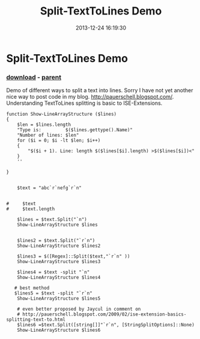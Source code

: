 ﻿---
pid:            4739
poster:         dfsdfsdfsdf
title:          Split-TextToLines Demo
date:           2013-12-24 16:19:30
format:         posh
parent:         886
parent:         886

---

# Split-TextToLines Demo

### [download](4739.ps1) - [parent](886.md)

Demo of different ways to split a text into lines. Sorry I have not yet another nice way to post code in my blog. http://pauerschell.blogspot.com/. Understanding TextToLines splitting is basic to ISE-Extensions. 

```posh
function Show-LineArrayStructure ($lines)
{
    $len = $lines.length
    "Type is:         $($lines.gettype().Name)"
    "Number of lines: $len"
    for ($i = 0; $i -lt $len; $i++)
    {
        "$($i + 1). Line: length $($lines[$i].length) >$($lines[$i])<"
    }
    '' 
    
} 


    $text = "abc`r`nefg`r`n"


#     $text
#     $text.length

    $lines = $text.Split("`n")
    Show-LineArrayStructure $lines
    

    $lines2 = $text.Split("`r`n")
    Show-LineArrayStructure $lines2

    $lines3 = $([Regex]::Split($text,"`r`n" ))
    Show-LineArrayStructure $lines3
    
    $lines4 = $text -split "`n"
    Show-LineArrayStructure $lines4

   # best method
   $lines5 = $text -split "`r`n"
    Show-LineArrayStructure $lines5

    # even better proposed by Jaycul in comment on
    # http://pauerschell.blogspot.com/2009/02/ise-extension-basics-splitting-text-to.html
    $lines6 =$text.Split([string[]]"`r`n", [StringSplitOptions]::None)
    Show-LineArrayStructure $lines6
```
